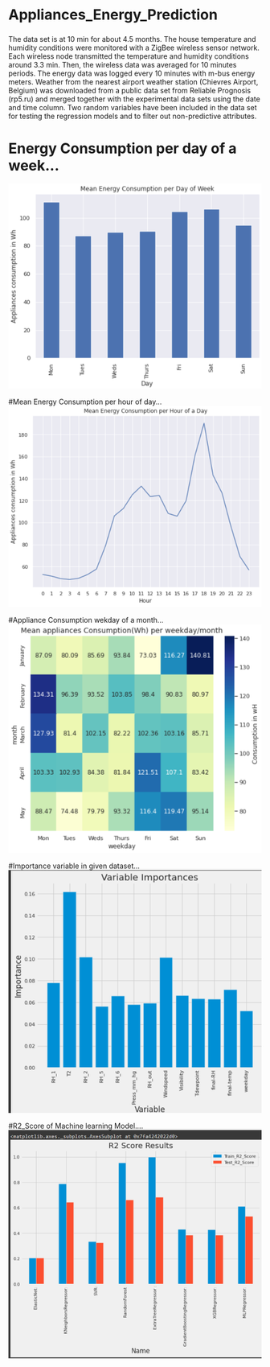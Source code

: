 # Appliances_Energy_Prediction

###
The data set is at 10 min for about 4.5 months. The house temperature and humidity conditions
were monitored with a ZigBee wireless sensor network. Each wireless node transmitted the
temperature and humidity conditions around 3.3 min. Then, the wireless data was averaged for
10 minutes periods. The energy data was logged every 10 minutes with m-bus energy meters.
Weather from the nearest airport weather station (Chievres Airport, Belgium) was downloaded
from a public data set from Reliable Prognosis (rp5.ru) and merged together with the
experimental data sets using the date and time column. Two random variables have been
included in the data set for testing the regression models and to filter out non-predictive attributes.

# Energy Consumption per day of a week...
![hello](https://github.com/SheikhSarvar/Appliances_Energy_Prediction/blob/6726785904dcce1cdb91378ddedc7126f2cf6e15/10.PNG)

#Mean Energy Consumption per hour of day...
![hello](https://github.com/SheikhSarvar/Appliances_Energy_Prediction/blob/6726785904dcce1cdb91378ddedc7126f2cf6e15/11.PNG)

#Appliance Consumption wekday of a month...
![hello](https://github.com/SheikhSarvar/Appliances_Energy_Prediction/blob/6726785904dcce1cdb91378ddedc7126f2cf6e15/19.PNG)

#Importance variable in given dataset...
![hello](https://github.com/SheikhSarvar/Appliances_Energy_Prediction/blob/6726785904dcce1cdb91378ddedc7126f2cf6e15/Screenshot%20(14).png)

#R2_Score of Machine learning Model....
![hello](https://github.com/SheikhSarvar/Appliances_Energy_Prediction/blob/6726785904dcce1cdb91378ddedc7126f2cf6e15/Screenshot%20(15).png)
